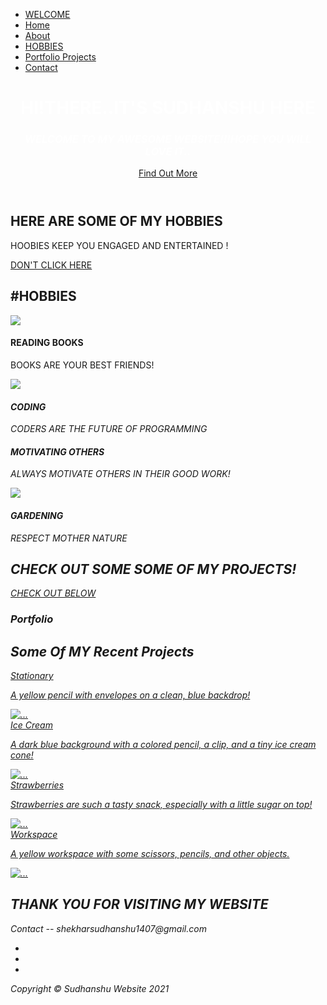 <!DOCTYPE html>
<html lang="en">
    <head>
        <meta charset="utf-8" />
        <meta name="viewport" content="width=device-width, initial-scale=1, shrink-to-fit=no" />
        <meta name="description" content="" />
        <meta name="author" content="" />
        <title>SUDHANSHU'S WEBSITE</title>
        <!-- Favicon-->
        <link rel="icon" type="image/x-icon" href="assets/favicon.ico" />
        <!-- Font Awesome icons (free version)-->
        <script src="https://use.fontawesome.com/releases/v5.15.3/js/all.js" crossorigin="anonymous"></script>
        <!-- Simple line icons-->
        <link href="https://cdnjs.cloudflare.com/ajax/libs/simple-line-icons/2.5.5/css/simple-line-icons.min.css" rel="stylesheet" />
        <!-- Google fonts-->
        <link href="https://fonts.googleapis.com/css?family=Source+Sans+Pro:300,400,700,300italic,400italic,700italic" rel="stylesheet" type="text/css" />
        <!-- Core theme CSS (includes Bootstrap)-->
        <link href="css/styles.css" rel="stylesheet" />
    </head>
    <body id="page-top">
        <!-- Navigation-->
        <a class="menu-toggle rounded" href="#"><i class="fas fa-bars"></i></a>
        <nav id="sidebar-wrapper">
            <ul class="sidebar-nav">
                <li class="sidebar-brand"><a href="#page-top">WELCOME</a></li>
                <li class="sidebar-nav-item"><a href="#page-top">Home</a></li>
                <li class="sidebar-nav-item"><a href="#about">About</a></li>
                <li class="sidebar-nav-item"><a href="#services">HOBBIES</a></li>
                <li class="sidebar-nav-item"><a href="#portfolio">Portfolio Projects</a></li>
                <li class="sidebar-nav-item"><a href="#contact">Contact</a></li>
            </ul>
        </nav>
        <!-- Header-->
        <header class="masthead d-flex align-items-center">
            <div class="container px-4 px-lg-5 text-center">
                <h1 class="mb-1"><font color=white
                                    >HI!THERE..IT'S SUDHANSHU HERE</font></h1>
                <h3 class="mb-5"><em><font color=white>WELCOME TO MY AWESOME WEBSITE!!!HOPE YOU WILL LOVE IT..</font></em></h3>
                <a class="btn btn-primary btn-xl" href="#about">Find Out More</a>
            </div>
        </header>
        <!-- About-->
        <section class="content-section bg-light" id="about">
            <div class="container px-4 px-lg-5 text-center">
                <div class="row gx-4 gx-lg-5 justify-content-center">
                    <div class="col-lg-10">
                        <h2>HERE ARE SOME OF MY HOBBIES</h2>
                        <p class="lead mb-5">
                            HOOBIES KEEP YOU ENGAGED AND ENTERTAINED 
                            <a href="https://unsplash.com/"></a>
                            !
                        </p>
                        <a class="btn btn-dark btn-xl" href="#services">DON'T CLICK HERE</a>
                    </div>
                </div>
            </div>
        </section>
        <!-- Services-->
        <section class="content-section bg-primary text-white text-center" id="services">
            <div class="container px-4 px-lg-5">
                <div class="content-section-heading">
                    <h3 class="text-secondary mb-0"></h3>
                    <h2 class="mb-5">#HOBBIES</h2>
                </div>
                <div class="row gx-4 gx-lg-5">
                    <div class="col-lg-3 col-md-6 mb-5 mb-lg-0">
                        <span class="service-icon rounded-circle mx-auto mb-3"><img src="https://img.icons8.com/clouds/100/000000/books.png"/><i class="icon-screen-smartphone"></i></span>
                        <h4><strong>READING BOOKS</strong></h4>
                        <p class="text-faded mb-0">BOOKS ARE YOUR BEST FRIENDS!</p>
                    </div>
                    <div class="col-lg-3 col-md-6 mb-5 mb-lg-0">
                        <span class="service-icon rounded-circle mx-auto mb-3"><img src="https://img.icons8.com/pastel-glyph/100/000000/online-coding--v2.png"/><i class="icon-"></span>
                        <h4><strong>CODING</strong></h4>
                        <p class="text-faded mb-0">CODERS ARE THE FUTURE OF PROGRAMMING</p>
                    </div>
                    <div class="col-lg-3 col-md-6 mb-5 mb-md-0">
                        <span class="service-icon rounded-circle mx-auto mb-3"><i class="icon-like"></i></span>
                        <h4><strong>MOTIVATING OTHERS</strong></h4>
                        <p class="text-faded mb-0">
                           ALWAYS MOTIVATE OTHERS IN THEIR 
                            <i class="fas fa-heart"></i>
                            GOOD WORK!
                        </p>
                    </div>
                    <div class="col-lg-3 col-md-6">
                        <span class="service-icon rounded-circle mx-auto mb-3"><i class="con-mustache"></i><a><img src="https://img.icons8.com/flat-round/64/000000/tree.png"/></a></span>
                        <h4><strong>GARDENING</strong></h4>
                        <p class="text-faded mb-0">RESPECT MOTHER NATURE</p>
                    </div>
                </div>
            </div>
        </section>
        <!-- Callout-->
        <section class="callout">
            <div class="container px-4 px-lg-5 text-center">
                <h2 class="mx-auto mb-5">
        CHECK OUT SOME
                    <em>SOME</em>
                    OF MY PROJECTS!
                </h2>
                <a class="btn btn-primary btn-xl" href=>CHECK OUT BELOW</a>
            </div>
        </section>
        <!-- Portfolio-->
        <section class="content-section" id="portfolio">
            <div class="container px-4 px-lg-5">
                <div class="content-section-heading text-center">
                    <h3 class="text-secondary mb-0">Portfolio</h3>
                    <h2 class="mb-5">Some Of MY Recent Projects</h2>
                </div>
                <div class="row gx-0">
                    <div class="col-lg-6">
                        <a class="portfolio-item" href="#!">
                            <div class="caption">
                                <div class="caption-content">
                                    <div class="h2">Stationary</div>
                                    <p class="mb-0">A yellow pencil with envelopes on a clean, blue backdrop!</p>
                                </div>
                            </div>
                            <img class="img-fluid" src="assets/img/portfolio-1.jpg" alt="..." />
                        </a>
                    </div>
                    <div class="col-lg-6">
                        <a class="portfolio-item" href="#!">
                            <div class="caption">
                                <div class="caption-content">
                                    <div class="h2">Ice Cream</div>
                                    <p class="mb-0">A dark blue background with a colored pencil, a clip, and a tiny ice cream cone!</p>
                                </div>
                            </div>
                            <img class="img-fluid" src="assets/img/portfolio-2.jpg" alt="..." />
                        </a>
                    </div>
                    <div class="col-lg-6">
                        <a class="portfolio-item" href="#!">
                            <div class="caption">
                                <div class="caption-content">
                                    <div class="h2">Strawberries</div>
                                    <p class="mb-0">Strawberries are such a tasty snack, especially with a little sugar on top!</p>
                                </div>
                            </div>
                            <img class="img-fluid" src="assets/img/portfolio-3.jpg" alt="..." />
                        </a>
                    </div>
                    <div class="col-lg-6">
                        <a class="portfolio-item" href="#!">
                            <div class="caption">
                                <div class="caption-content">
                                    <div class="h2">Workspace</div>
                                    <p class="mb-0">A yellow workspace with some scissors, pencils, and other objects.</p>
                                </div>
                            </div>
                            <img class="img-fluid" src="assets/img/portfolio-4.jpg" alt="..." />
                        </a>
                    </div>
                </div>
            </div>
        </section>
        <!-- Call to Action-->
        <section class="content-section bg-primary text-white">
            <div class="container px-4 px-lg-5 text-center">
                <h2 class="mb-4">THANK YOU FOR VISITING MY WEBSITE</h2>
                <a>Contact -- shekharsudhanshu1407@gmail.com</a>
            </div>
        </section>
        </div>
        <!-- Footer-->
        <footer class="footer text-center">
            <div class="container px-4 px-lg-5">
                <ul class="list-inline mb-5">
                    <li class="list-inline-item">
                        <a class="social-link rounded-circle text-white mr-3" href="#!"><i class="icon-social-facebook"></i></a>
                    </li>
                    <li class="list-inline-item">
                        <a class="social-link rounded-circle text-white mr-3" href="#!"><i class="icon-social-twitter"></i></a>
                    </li>
                    <li class="list-inline-item">
                        <a class="social-link rounded-circle text-white" href="#!"><i class="icon-social-github"></i></a>
                    </li>
                </ul>
                <p class="text-muted small mb-0">                           Copyright &copy; Sudhanshu Website 2021</p>
            </div>
        </footer>
        <!-- Scroll to Top Button-->
        <a class="scroll-to-top rounded" href="#page-top"><i class="fas fa-angle-up"></i></a>
        <!-- Bootstrap core JS-->
        <script src="https://cdn.jsdelivr.net/npm/bootstrap@5.0.1/dist/js/bootstrap.bundle.min.js"></script>
        <!-- Core theme JS-->
        <script src="js/scripts.js"></script>
    </body>
</html>
